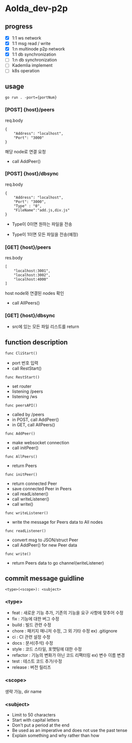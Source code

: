 # Aolda_dev-p2p

## progress

- [X] 1:1 ws network
- [X] 1:1 msg read / write
- [X] 1:n multinode p2p network
- [X] 1:1 db synchronization
- [ ] 1:n db synchronization
- [ ] Kademlia implement
- [ ] k8s operation

## usage

```
go run . -port={portNum}
```

### [POST] {host}/peers

req.body
```
{
    "Address": "localhost",
    "Port": "3000"
}
```

해당 node로 연결 요청
- call AddPeer()

### [POST] {host}/dbsync

req.body
```
{
    "Address": "localhost",
    "Port": "3000",
    "Type" : "0",
    "FileName":"add.js,div.js"
}
```

- Type이 0이면 원하는 파일을 전송

- Type이 1이면 모든 파일을 전송(예정)




### [GET] {host}/peers

res.body
```
[
    "localhost:3001",
    "localhost:3002",
    "localhost:4000"
]
```

host node와 연결된 nodes 확인
- call AllPeers()

### [GET] {host}/dbsync
- src에 있는 모든 파일 리스트를 return


## function description

```
func CliStart()
```
- port 번호 입력
- call RestStart()

```
func RestStart()
```
- set router
- listening /peers
- listening /ws

```
func peersAPI()
```
- called by /peers
- in POST, call AddPeer()
- in GET, call AllPeers()

```
func AddPeer()
```
- make websocket connection
- call initPeer()

```
func AllPeers()
```
- return Peers

```
func initPeer()
```
- return connected Peer
- save connected Peer in Peers
- call readListener()
- call writeListener()
- call write()

```
func writeListener()
```
- write the message for Peers data to All nodes

```
func readListener()
```
- convert msg to JSON/struct Peer
- call AddPeer() for new Peer data

```
func write()
```
- return Peers data to go channel(writeListener)


## commit message guidline

```
<type>(<scope>): <subject>
```

### **\<type>**

- feat : 새로운 기능 추가, 기존의 기능을 요구 사항에 맞추어 수정
- fix : 기능에 대한 버그 수정
- build : 빌드 관련 수정
- chore : 패키지 매니저 수정, 그 외 기타 수정 ex) .gitignore
- ci : CI 관련 설정 수정
- docs : 문서(주석) 수정
- style : 코드 스타일, 포맷팅에 대한 수정
- refactor : 기능의 변화가 아닌 코드 리팩터링 ex) 변수 이름 변경
- test : 테스트 코드 추가/수정
- release : 버전 릴리즈

### **\<scope>**

생략 가능, dir name

### **\<subject>**

- Limit to 50 characters
- Start with capital letters
- Don't put a period at the end
- Be used as an imperative and does not use the past tense
- Explain something and why rather than how

